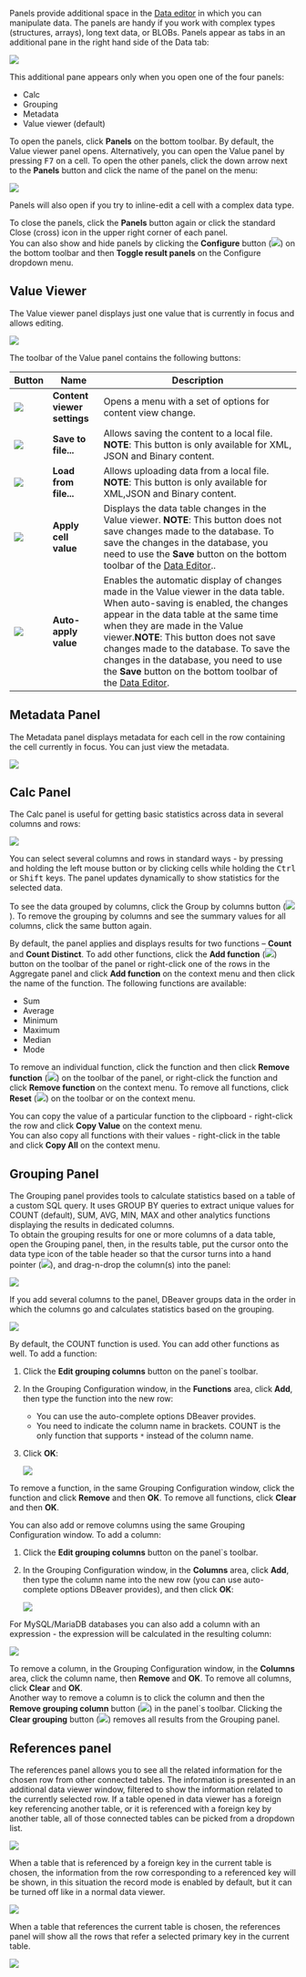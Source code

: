 Panels provide additional space in the [Data editor](Data-Editor) in which you can manipulate data. The panels are handy if you work with complex types (structures, arrays), long text data, or BLOBs. Panels appear as tabs in an additional pane in the right hand side of the Data tab:

![](images/ug/Panels.png)

This additional pane appears only when you open one of the four panels:

* Calc
* Grouping
* Metadata
* Value viewer (default)

To open the panels, click **Panels** on the bottom toolbar. By default, the Value viewer panel opens. Alternatively, you can open the Value panel by pressing <kbd>F7</kbd> on a cell.
To open the other panels, click the down arrow next to the **Panels** button and click the name of the panel on the menu:

![](images/ug/Panels-menu.png)

Panels will also open if you try to inline-edit a cell with a complex data type.

To close the panels, click the **Panels** button again or click the standard Close (cross) icon in the upper right corner of each panel.  
You can also show and hide panels by clicking the **Configure** button (![](images/ug/Configure-columns-visibility-icon.png)) on the bottom toolbar and then **Toggle result panels** on the Configure dropdown menu.

## Value Viewer

The Value viewer panel displays just one value that is currently in focus and allows editing.
 
![](images/ug/Value-Viewer.png)

The toolbar of the Value panel contains the following buttons:

Button|Name|Description
------|----|-----------
![](images/ug/XML_editor_icon.png)|**Content viewer settings**|Opens a menu with a set of options for content view change.
![](images/ug/XML_editor_save_to_file_icon.png)|**Save to file...**|Allows saving the content to a local file. **NOTE**: This button is only available for XML, JSON and Binary content.
![](images/ug/XML_editor_load_from_file_icon.png)|**Load from file...**| Allows uploading data from a local file. **NOTE**: This button is only available for XML,JSON and Binary content.
![](images/ug/Apply-cell-value-button.png)|**Apply cell value**|Displays the data table changes in the Value viewer. **NOTE**: This button does not save changes made to the database. To save the changes in the database, you need to use the **Save** button on the bottom toolbar of the [Data Editor](Data-Editor)..
![](images/ug/Auto-apply-value-button.png)|**Auto-apply value**|Еnables the automatic display of changes made in the Value viewer in the data table. When auto-saving is enabled, the changes appear in the data table at the same time when they are made in the Value viewer.**NOTE**: This button does not save changes made to the database. To save the changes in the database, you need to use the **Save** button on the bottom toolbar of the [Data Editor](Data-Editor).

## Metadata Panel
The Metadata panel displays metadata for each cell in the row containing the cell currently in focus. You can just view the metadata.

![](images/ug/Metadata-panel.png)

## Calc Panel

The Calc panel is useful for getting basic statistics across data in several columns and rows:

![](images/ug/Aggregate-panel.png)

You can select several columns and rows in standard ways - by pressing and holding the left mouse button or by clicking cells while holding the <kbd>Ctrl</kbd> or <kbd>Shift</kbd> keys. The panel updates dynamically to show statistics for the selected data.

To see the data grouped by columns, click the Group by columns button (![](images/ug/Group-by-columns-button.png)). To remove the grouping by columns and see the summary values for all columns, click the same button again.

By default, the panel applies and displays results for two functions – **Count** and **Count Distinct**. To add other functions, click the **Add function** (![](images/ug/Add-function-button.png)) button on the toolbar of the panel or right-click one of the rows in the Aggregate panel and click **Add function** on the context menu and then click the name of the function. The following functions are available:

* Sum
* Average
* Minimum
* Maximum
* Median
* Mode

To remove an individual function, click the function and then click **Remove function** (![](images/ug/Remove-function-button.png)) on the toolbar of the panel, or right-click the function and click **Remove function** on the context menu. To remove all functions, click **Reset** (![](images/ug/Reset-function-button.png)) on the toolbar or on the context menu.

You can copy the value of a particular function to the clipboard - right-click the row and click **Copy Value** on the context menu.  
You can also copy all functions with their values - right-click in the table and click **Copy All** on the context menu. 

## Grouping Panel

The Grouping panel provides tools to calculate statistics based on a table of a custom SQL query.
It uses GROUP BY queries to extract unique values for COUNT (default), SUM, AVG, MIN, MAX and other analytics functions displaying the results in dedicated columns.  
To obtain the grouping results for one or more columns of a data table, open the Grouping panel, then, in the results table, put the cursor onto the data type icon of the table header so that the cursor turns into a hand pointer (![](images/ug/hand-pointer.png)), and drag-n-drop the column(s) into the panel:

![](images/ug/Grouping-drag-n-drop.png)

If you add several columns to the panel, DBeaver groups data in the order in which the columns go and calculates statistics based on the grouping.

![](images/ug/Grouping-Panel.png)

By default, the COUNT function is used. You can add other functions as well. To add a function:

1. Click the **Edit grouping columns** button on the panel`s toolbar.
2. In the Grouping Configuration window, in the **Functions** area, click **Add**, then type the function into the new row:
   * You can use the auto-complete options DBeaver provides.
   * You need to indicate the column name in brackets. COUNT is the only function that supports `*` instead of the column name.
3. Click **OK**:
  
   ![](images/ug/Grouping-new-function.png)

To remove a function, in the same Grouping Configuration window, click the function and click **Remove** and then **OK**. To remove all functions, click **Clear** and then **OK**.

You can also add or remove columns using the same Grouping Configuration window. To add a column:

1. Click the **Edit grouping columns** button on the panel`s toolbar.
2. In the Grouping Configuration window, in the **Columns** area, click **Add**, then type the column name into the new row (you can use auto-complete options DBeaver provides), and then click **OK**:  

   ![](images/ug/Grouping-add-column.png)

For MySQL/MariaDB databases you can also add a column with an expression - the expression will be calculated in the resulting column:

![](images/ug/Grouping-column-expression.png)

To remove a column, in the Grouping Configuration window, in the **Columns** area, click the column name, then **Remove** and **OK**. To remove all columns, click **Clear** and **OK**.  
Another way to remove a column is to click the column and then the **Remove grouping column** button (![](images/ug/Grouping-remove-columns.png)) in the panel`s toolbar. Clicking the **Clear grouping** button (![](images/ug/Clear-columns-button.png)) removes all results from the Grouping panel.

## References panel

The references panel allows you to see all the related information for the chosen row from other connected tables. The information is presented in an additional data viewer window, filtered to show the information related to the currently selected row. If a table opened in data viewer has a foreign key referencing another table, or it is referenced with a foreign key by another table, all of those connected tables can be picked from a dropdown list.

![](images/reference-panel-list.png)

When a table that is referenced by a foreign key in the current table is chosen, the information from the row corresponding to a referenced key will be shown, in this situation the record mode is enabled by default, but it can be turned off like in a normal data viewer.

![](images/references-panel-fk.png)

When a table that references the current table is chosen, the references panel will show all the rows that refer a selected primary key in the current table.

![](images/references_panel-references.png)